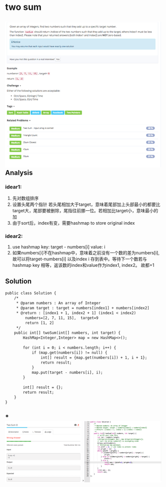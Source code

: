# two sum

## ![](../../../.gitbook/assets/screen-shot-2017-08-18-at-11.26.45-am.png)Analysis

### idear1:

1. 先对数组排序
2. 设置头尾两个指针 若头尾相加大于target，意味着尾部加上头部最小的都要比target大，尾部要被删除，尾指往前挪一位。若相加比target小，意味最小的加
3. 由于sort后，index有变，需要hashmap to store original index

### idear2:

1. use hashmap key: target - numbers\[i\]  value: i 
2. 如果numbers\[i\]不在hashmap中，意味着之前没有一个数的差为numbers\[i\], 故可以将target-numbers\[i\] 以及index i 存到表中。等待下一个数若与hashmap key 相等，返该数的index和value作为index1, index2。 故都+1

## Solution

```text
public class Solution {
    /*
     * @param numbers : An array of Integer
     * @param target : target = numbers[index1] + numbers[index2]
     * @return : [index1 + 1, index2 + 1] (index1 < index2)
         numbers=[2, 7, 11, 15],  target=9
         return [1, 2]
     */
    public int[] twoSum(int[] numbers, int target) {
        HashMap<Integer,Integer> map = new HashMap<>();

        for (int i = 0; i < numbers.length; i++) {
            if (map.get(numbers[i]) != null) {
                int[] result = {map.get(numbers[i]) + 1, i + 1};
                return result;
            }
            map.put(target - numbers[i], i);
        }

        int[] result = {};
        return result;
    }
}
```

## \*![](../../../.gitbook/assets/screen-shot-2017-08-18-at-7.42.32-pm.png)

